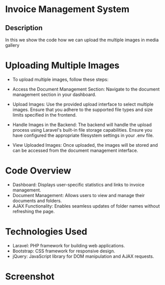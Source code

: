 # Invoice Management System

## Description
In this we show the code how we can upload the multiple images in media gallery

# Uploading Multiple Images
- To upload multiple images, follow these steps:

- Access the Document Management Section: Navigate to the document management section in your dashboard.

- Upload Images: Use the provided upload interface to select multiple images. Ensure that you adhere to the supported file types and size limits specified in the frontend.

- Handle Images in the Backend: The backend will handle the upload process using Laravel's built-in file storage capabilities. Ensure you have configured the appropriate filesystem settings in your .env file.

- View Uploaded Images: Once uploaded, the images will be stored and can be accessed from the document management interface.

# Code Overview
- Dashboard: Displays user-specific statistics and links to invoice management.
- Document Management: Allows users to view and manage their documents and folders.
- AJAX Functionality: Enables seamless updates of folder names without refreshing the page.

# Technologies Used
- Laravel: PHP framework for building web applications.
- Bootstrap: CSS framework for responsive design.
- jQuery: JavaScript library for DOM manipulation and AJAX requests.

# Screenshot 
